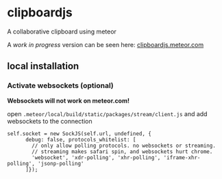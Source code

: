 clipboardjs
===========

A collaborative clipboard using meteor

A *work in progress* version can be seen here: [clipboardjs.meteor.com](http://clipboardjs.meteor.com)


## local installation

### Activate websockets (optional)

**Websockets will not work on meteor.com!**

open `.meteor/local/build/static/packages/stream/client.js` and add websockets to the connection
    
    self.socket = new SockJS(self.url, undefined, {
          debug: false, protocols_whitelist: [
            // only allow polling protocols. no websockets or streaming.
            // streaming makes safari spin, and websockets hurt chrome.
            'websocket', 'xdr-polling', 'xhr-polling', 'iframe-xhr-polling', 'jsonp-polling'
          ]});
          
 